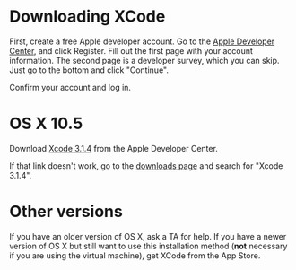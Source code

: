 # Downloading XCode

First, create a free Apple developer account. Go to the
[Apple Developer Center](https://developer.apple.com/downloads), and
click Register. Fill out the first page with your account information.
The second page is a developer survey, which you can skip. Just go to
the bottom and click "Continue".

Confirm your account and log in.

# OS X 10.5

Download
[Xcode 3.1.4](http://adcdownload.apple.com/Developer_Tools/xcode_3.1.4_developer_tools/xcode314_2809_developerdvd.dmg)
from the Apple Developer Center.

If that link doesn't work, go to the
[downloads page](https://developer.apple.com/downloads) and search for
"Xcode 3.1.4".

# Other versions

If you have an older version of OS X, ask a TA for help. If you have a
newer version of OS X but still want to use this installation method
(**not** necessary if you are using the virtual machine), get XCode from
the App Store.
